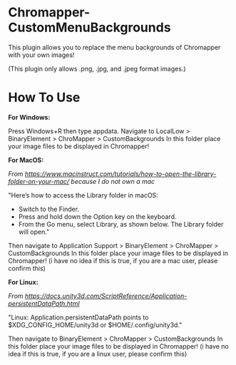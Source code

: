 # Chromapper-CustomMenuBackgrounds

This plugin allows you to replace the menu backgrounds of Chromapper with your own images!

(This plugin only allows .png, .jpg, and .jpeg format images.)

# How To Use

**For Windows:**

Press Windows+R then type appdata. Navigate to LocalLow > BinaryElement > ChroMapper > CustomBackgrounds
In this folder place your image files to be displayed in Chromapper!

**For MacOS:**

*From https://www.macinstruct.com/tutorials/how-to-open-the-library-folder-on-your-mac/ because I do not own a mac*

"Here’s how to access the Library folder in macOS:

- Switch to the Finder.
- Press and hold down the Option key on the keyboard.
- From the Go menu, select Library, as shown below. The Library folder will open."

Then navigate to Application Support > BinaryElement > ChroMapper > CustomBackgrounds 
In this folder place your image files to be displayed in Chromapper! (i have no idea if this is true, if you are a mac user, please confirm this)

**For Linux:**

*From https://docs.unity3d.com/ScriptReference/Application-persistentDataPath.html*

"Linux: Application.persistentDataPath points to $XDG_CONFIG_HOME/unity3d or $HOME/.config/unity3d."

Then navigate to BinaryElement > ChroMapper > CustomBackgrounds 
In this folder place your image files to be displayed in Chromapper! (i have no idea if this is true, if you are a linux user, please confirm this)

